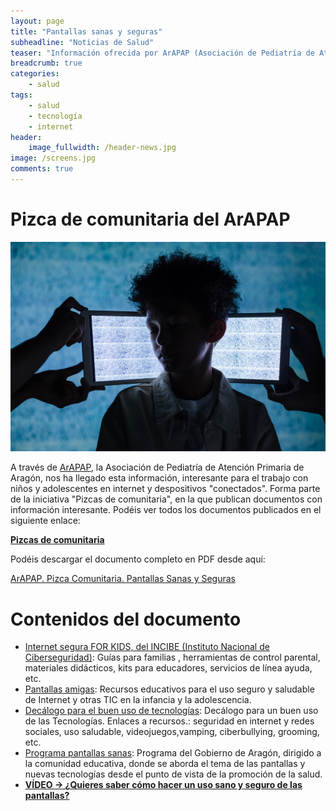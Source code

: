 ```yaml
---
layout: page
title: "Pantallas sanas y seguras"
subheadline: "Noticias de Salud"
teaser: "Información ofrecida por ArAPAP (Asociación de Pediatría de Atención Primaria de Aragón)"
breadcrumb: true
categories:
    - salud
tags:
    - salud
    - tecnología
    - internet
header:
    image_fullwidth: /header-news.jpg
image: /screens.jpg
comments: true
---
```

<!--more-->

# Pizca de comunitaria del ArAPAP

![Pantallas sanas](/images/screens.jpg "Pantallas Sanas")

A través de [ArAPAP](http://www.arapap.es/), la Asociación de Pediatría de Atención Primaria de Aragón, nos ha llegado esta información, interesante para el trabajo con niños y adolescentes en internet y despositivos "conectados". Forma parte de la iniciativa "Pizcas de comunitaria", en la que publican documentos con información interesante. Podéis ver todos los documentos publicados en el siguiente enlace:

**[Pizcas de comunitaria](http://www.arapap.es/pizcas-de-comunitaria/)**

Podéis descargar el documento completo en PDF desde aquí:

<a href="/docs/ArAPAP-PantallasSanasYSeguras-Noviembre-2021.pdf" target="_blank" class="button large radius alert">ArAPAP. Pizca Comunitaria. Pantallas Sanas y Seguras</a>

# Contenidos del documento

- [Internet segura FOR KIDS, del INCIBE (Instituto Nacional de Ciberseguridad)](https://www.is4k.es/): Guías para familias , herramientas de control parental, materiales didácticos, kits para educadores, servicios de línea ayuda, etc.
- [Pantallas amigas](https://www.pantallasamigas.net/): Recursos educativos para el uso seguro y
saludable de Internet y otras TIC en la infancia y la adolescencia.
- [Decálogo para el buen uso de tecnologías](https://www.familiaysalud.es/recursos/decalogos-aepap/decalogo-para-un-buen-uso-de-las-tecnologias-de-la-informacion-y-la): Decálogo para un buen uso de las Tecnologías. Enlaces a recursos.: seguridad en internet y redes sociales, uso saludable, videojuegos,vamping, ciberbullying, grooming, etc.
- [Programa pantallas sanas](https://www.aragon.es/-/pantallas-sanas-1): Programa del Gobierno de Aragón, dirigido a la comunidad educativa, donde se aborda el tema de las pantallas y nuevas tecnologías desde el punto de vista de la promoción de la salud.
- **[VÍDEO -> ¿Quieres saber cómo hacer un uso sano y seguro de las pantallas?](https://www.youtube.com/watch?v=lIHyoKytntg)**